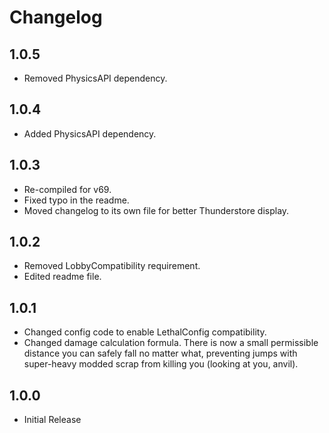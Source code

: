 # Changelog

## 1.0.5
- Removed PhysicsAPI dependency.

## 1.0.4
- Added PhysicsAPI dependency.

## 1.0.3
- Re-compiled for v69.
- Fixed typo in the readme.
- Moved changelog to its own file for better Thunderstore display.

## 1.0.2
- Removed LobbyCompatibility requirement.
- Edited readme file.

## 1.0.1
- Changed config code to enable LethalConfig compatibility.
- Changed damage calculation formula. There is now a small permissible distance you can safely fall no matter what, preventing jumps with super-heavy modded scrap from killing you (looking at you, anvil).

## 1.0.0
- Initial Release
